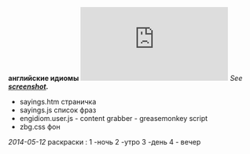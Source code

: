 <b>английские идиомы</b>
![run](https://github.com/trespassersW/UserScripts/raw/master/htm/engidioms/sayings.htm)
*See <b>[screenshot](https://i.imgur.com/uYRuJPw.gif).</b>*

* sayings.htm страничка
* sayings.js список фраз
* engidiom.user.js - content grabber - greasemonkey script
* zbg.css фон

*2014-05-12* раскраски : 1 -ночь 2 -утро 3 -день 4 - вечер
